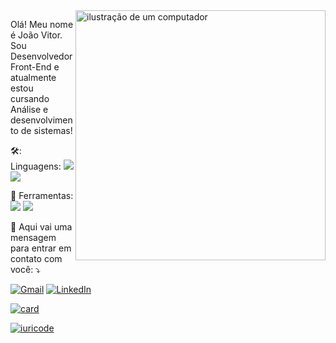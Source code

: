 <img src="https://raw.githubusercontent.com/MicaelliMedeiros/micaellimedeiros/master/image/computer-illustration.png" alt="ilustração de um computador" min-width="400px" max-width="400px" width="400px" align="right">

<p align="left"> 
  Olá! Meu nome é João Vitor. Sou Desenvolvedor Front-End e atualmente estou cursando Análise e desenvolvimento de sistemas!
</p>

<p align="left">
  🛠️: Linguagens: <img src="https://img.shields.io/badge/JavaScript-F7DF1E?style=for-the-badge&logo=javascript&logoColor=black"> <img src="https://img.shields.io/badge/TypeScript-007ACC?style=for-the-badge&logo=typescript&logoColor=white">

</p>

<p align="left">
  💼 Ferramentas: <img src="https://img.shields.io/badge/React-20232A?style=for-the-badge&logo=react&logoColor=61DAFB">
  <img src="https://img.shields.io/badge/Tailwind_CSS-38B2AC?style=for-the-badge&logo=tailwind-css&logoColor=white">
</p>

<p align="left">
  💌 Aqui vai uma mensagem para entrar em contato com você: ⤵️
</p>

<p align="left">
  <a href="#" title="Gmail">
  <img src="https://img.shields.io/badge/-Gmail-FF0000?style=flat-square&labelColor=FF0000&logo=gmail&logoColor=white&link=jvrtdev@gmail.com" alt="Gmail"/></a>

  <a href="#" title="LinkedIn">
  <img src="https://img.shields.io/badge/-Linkedin-0e76a8?style=flat-square&logo=Linkedin&logoColor=white&link=https://www.linkedin.com/in/jvrtdev/" alt="LinkedIn"/></a>
</p>
<div align="left">
  
  [![card](https://github-readme-stats.vercel.app/api?username=jvrtdev&theme=dracula&show_icons=true)](https://github.com/anuraghazra/github-readme-stats)

</div>
<div align="left">

  [![iuricode](https://github-readme-stats.vercel.app/api/top-langs/?username=jvrtdev&hide=html&layout=compact&theme=dracula)](https://github.com/anuraghazra/github-readme-stats)

</div>
